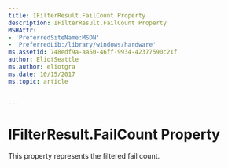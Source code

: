 ```yaml
---
title: IFilterResult.FailCount Property
description: IFilterResult.FailCount Property
MSHAttr:
- 'PreferredSiteName:MSDN'
- 'PreferredLib:/library/windows/hardware'
ms.assetid: 748edf9a-aa50-46ff-9934-42377590c21f
author: EliotSeattle
ms.author: eliotgra
ms.date: 10/15/2017
ms.topic: article


---
```


# IFilterResult.FailCount Property


This property represents the filtered fail count.

 

 






